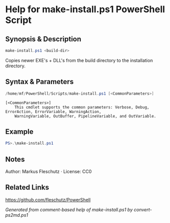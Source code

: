 # Help for make-install.ps1 PowerShell Script

## Synopsis & Description
```powershell
make-install.ps1 <build-dir>
```

Copies newer EXE's + DLL's from the build directory to the installation directory.

## Syntax & Parameters
```powershell
/home/mf/PowerShell/Scripts/make-install.ps1 [<CommonParameters>]
```

```
[<CommonParameters>]
    This cmdlet supports the common parameters: Verbose, Debug, ErrorAction, ErrorVariable, WarningAction, 
    WarningVariable, OutBuffer, PipelineVariable, and OutVariable.
```

## Example
```powershell
PS>.\make-install.ps1
```


## Notes
Author: Markus Fleschutz · License: CC0

## Related Links
https://github.com/fleschutz/PowerShell

*Generated from comment-based help of make-install.ps1 by convert-ps2md.ps1*
